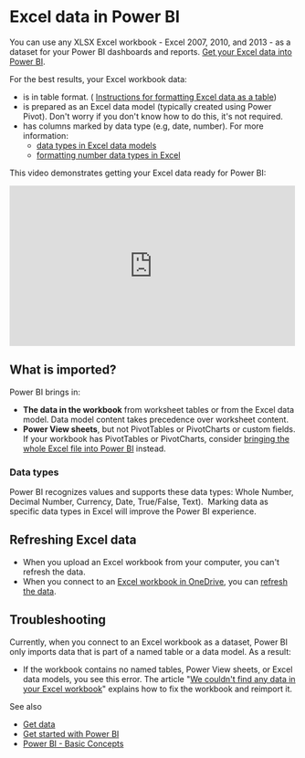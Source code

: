 ﻿<properties 
   pageTitle="Excel data in Power BI"
   description="Excel data in Power BI"
   services="powerbi" 
   documentationCenter="" 
   authors="pcw3187" 
   manager="mblythe" 
   editor=""
   tags=""/>
 
<tags
   ms.service="powerbi"
   ms.devlang="NA"
   ms.topic="article"
   ms.tgt_pltfrm="NA"
   ms.workload="powerbi"
   ms.date="10/14/2015"
   ms.author="v-pawrig"/>
# Excel data in Power BI

You can use any XLSX Excel workbook - Excel 2007, 2010, and 2013 - as a dataset for your Power BI dashboards and reports. [Get your Excel data into Power BI](powerbi-service-get-data-from-files.md).

For the best results, your Excel workbook data:
-  is in table format. ( [Instructions for formatting Excel data as a table](https://support.office.com/article/Create-an-Excel-table-in-a-worksheet-e81aa349-b006-4f8a-9806-5af9df0ac664?ui=en-US&rs=en-US&ad=US))
-  is prepared as an Excel data model (typically created using Power Pivot). Don't worry if you don't know how to do this, it's not required.
-  has columns marked by data type (e.g, date, number). For more information:
	-   [data types in Excel data models](https://support.office.com/Article/Data-Types-Supported-in-Data-Models-e2388f62-6122-4e2b-bcad-053e3da9ba90)
	-   [formatting number data types in Excel](https://support.office.com/article/Format-numbers-f27f865b-2dc5-4970-b289-5286be8b994a)

This video demonstrates getting your Excel data ready for Power BI:

<iframe width="500" height="281" src="https://www.youtube.com/embed/l2wy4XgQIu0" frameborder="0" allowfullscreen></iframe>

## What is imported?

Power BI brings in:
-   **The data in the workbook** from worksheet tables or from the Excel data model. Data model content takes precedence over worksheet content.
-   **Power View sheets**, but not PivotTables or PivotCharts or custom fields. If your workbook has PivotTables or PivotCharts, consider [bringing the whole Excel file into Power BI](powerbi-bring-in-whole-excel-files.md) instead.

### Data types

Power BI recognizes values and supports these data types: Whole Number, Decimal Number, Currency, Date, True/False, Text).  Marking data as specific data types in Excel will improve the Power BI experience.

## Refreshing Excel data

-   When you upload an Excel workbook from your computer, you can't refresh the data. 
-   When you connect to an [Excel workbook in OneDrive](powerbi-service-refresh-excel-data-stored-in-onedrive.md), you can [refresh the data](powerbi-refresh-data.md).

## Troubleshooting

Currently, when you connect to an Excel workbook as a dataset, Power BI only imports data that is part of a named table or a data model. As a result:

-   If the workbook contains no named tables, Power View sheets, or Excel data models, you see this error. The article "[We couldn't find any data in your Excel workbook](powerbi-admin-troubleshoot-excel-workbook-data.md)" explains how to fix the workbook and reimport it.

See also

-  [Get data](powerbi-service-get-data.md)
-  [Get started with Power BI](powerbi-service-get-started.md) 
-  [Power BI - Basic Concepts](powerbi-service-basic-concepts.md)

